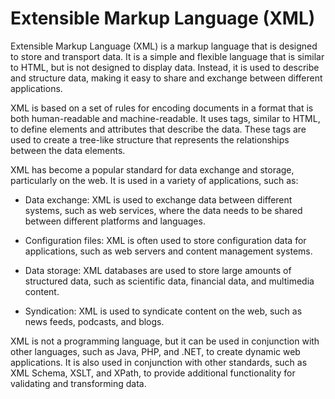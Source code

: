 # Extensible Markup Language (XML)

Extensible Markup Language (XML) is a markup language that is designed to store and transport data. It is a simple and flexible language that is similar to HTML, but is not designed to display data. Instead, it is used to describe and structure data, making it easy to share and exchange between different applications.

XML is based on a set of rules for encoding documents in a format that is both human-readable and machine-readable. It uses tags, similar to HTML, to define elements and attributes that describe the data. These tags are used to create a tree-like structure that represents the relationships between the data elements.

XML has become a popular standard for data exchange and storage, particularly on the web. It is used in a variety of applications, such as:

* Data exchange: XML is used to exchange data between different systems, such as web services, where the data needs to be shared between different platforms and languages.

* Configuration files: XML is often used to store configuration data for applications, such as web servers and content management systems.

* Data storage: XML databases are used to store large amounts of structured data, such as scientific data, financial data, and multimedia content.

* Syndication: XML is used to syndicate content on the web, such as news feeds, podcasts, and blogs.

XML is not a programming language, but it can be used in conjunction with other languages, such as Java, PHP, and .NET, to create dynamic web applications. It is also used in conjunction with other standards, such as XML Schema, XSLT, and XPath, to provide additional functionality for validating and transforming data.